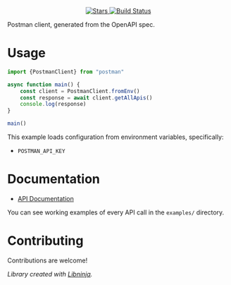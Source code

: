 <div id="top"></div>

<p align="center">
    <a href="https://github.com/libninjacom/postman-ts/stargazers">
        <img src="https://img.shields.io/github/stars/libninjacom/postman-ts.svg?style=flat-square" alt="Stars" />
    </a>
    <a href="https://github.com/libninjacom/postman-ts/actions">
        <img src="https://img.shields.io/github/workflow/status/libninjacom/postman-ts/CI?style=flat-square" alt="Build Status" />
    </a>
</p>

Postman client, generated from the OpenAPI spec.

# Usage

```typescript
import {PostmanClient} from "postman"

async function main() {
    const client = PostmanClient.fromEnv()
    const response = await client.getAllApis()
    console.log(response)
}

main()
```

This example loads configuration from environment variables, specifically:

* `POSTMAN_API_KEY`

# Documentation

* [API Documentation](https://www.postman.com/postman/workspace/postman-public-workspace/documentation/12959542-c8142d51-e97c-46b6-bd77-52bb66712c9a)

You can see working examples of every API call in the `examples/` directory.

# Contributing

Contributions are welcome!

*Library created with [Libninja](https://www.libninja.com).*